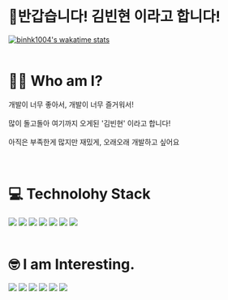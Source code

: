 # 🤟반갑습니다! 김빈현 이라고 합니다!                                                                                                                                              


[![binhk1004's wakatime stats](https://github-readme-stats-sand-six-91.vercel.app/api/wakatime?username=binhk1004&show_icons=true&line_height=20&layout=compact&theme=great-gatsby)](https://github.com/binhk1004/github-readme-stats)
<br></br>

# 🧑🏻 Who am I?

  개발이 너무 좋아서, 개발이 너무 즐거워서! </br>
  <br> 많이 돌고돌아 여기까지 오게된 '김빈현' 이라고 합니다! </br>
  <br> 아직은 부족한게 많지만 재밌게, 오래오래 개발하고 싶어요 </br>
  <br></br>

# 💻 Technolohy Stack

<span><img src="https://img.shields.io/badge/HTML-e34f26?style=flat&logo=html5&logoColor=white"/></span>
<span><img src="https://img.shields.io/badge/CSS-1572b6?style=flat&logo=css3&logoColor=white"/></span>
<span><img src="https://img.shields.io/badge/JavaScript-dbab09?style=flat&logo=javascript&logoColor=white"/></span>
<span><img src="https://img.shields.io/badge/Python-3776AB?style=flat&logo=Python&logoColor=white"/></span>
<span><img src="https://img.shields.io/badge/Java-lightgrey?style=flat&logo=Java&logoColor=white"/></span>
<span><img src="https://img.shields.io/badge/Git-F05032?style=flat&logo=Git&logoColor=white"/></span>
<span><img src="https://img.shields.io/badge/GitHub-181717?style=flat&logo=GitHub&logoColor=white"/></span>
<br></br>

# 🤓 I am Interesting.

<span><img src="https://img.shields.io/badge/React-61DAFB?style=flat&logo=React&logoColor=white"/></span>
<span><img src="https://img.shields.io/badge/Svelte-FF3E00?style=flat&logo=Svelte&logoColor=white"/></span>
<span><img src="https://img.shields.io/badge/Typescript-007ACC?style=flat&logo=Typescript&logoColor=white"/></span>
<span><img src="https://img.shields.io/badge/Go-00AED8?style=flat&logo=Go&logoColor=white"/></span>
<span><img src="https://img.shields.io/badge/MySQL-4479A1?style=flat&logo=MySQL&logoColor=white"/></span>
<span><img src="https://img.shields.io/badge/Linux-000000?style=flat&logo=Linux&logoColor=white"/></span>
<br></br>
